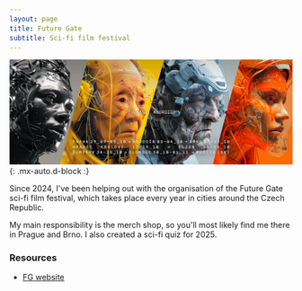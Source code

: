 ```yaml
---
layout: page
title: Future Gate
subtitle: Sci-fi film festival
---
```

![Future Gate 2025 banner](assets/img/future-gate-2025.png){: .mx-auto.d-block :}


Since 2024, I've been helping out with the organisation of the Future Gate sci-fi film festival, which takes place every year in cities around the Czech Republic.

My main responsibility is the merch shop, so you'll most likely find me there in Prague and Brno. I also created a sci-fi quiz for 2025.

### Resources

 - [FG website](https://futuregate.cz/en)
